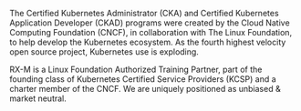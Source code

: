 The Certified Kubernetes Administrator (CKA) and Certified Kubernetes Application Developer (CKAD) programs were created by the Cloud Native Computing Foundation (CNCF), in collaboration with The Linux Foundation, to help develop the Kubernetes ecosystem. As the fourth highest velocity open source project, Kubernetes use is exploding.

RX-M is a Linux Foundation Authorized Training Partner, part of the founding class of Kubernetes Certified Service Providers (KCSP) and a charter member of the CNCF. We are uniquely positioned as unbiased & market neutral.
